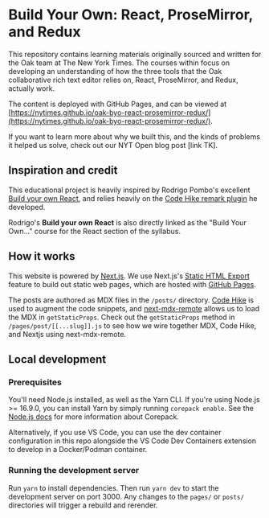 # Build Your Own: React, ProseMirror, and Redux

This repository contains learning materials originally sourced and written for
the Oak team at The New York Times. The courses within focus on developing an
understanding of how the three tools that the Oak collaborative rich text editor
relies on, React, ProseMirror, and Redux, actually work.

The content is deployed with GitHub Pages, and can be viewed at
[https://nytimes.github.io/oak-byo-react-prosemirror-redux/](https://nytimes.github.io/oak-byo-react-prosemirror-redux/).

If you want to learn more about why we built this, and the kinds of problems it
helped us solve, check out our NYT Open blog post [link TK].

## Inspiration and credit

This educational project is heavily inspired by Rodrigo Pombo's excellent
[Build your own React](https://pomb.us/build-your-own-react/), and relies
heavily on the [Code Hike remark plugin](https://codehike.org/) he developed.

Rodrigo's **Build your own React** is also directly linked as the "Build Your
Own..." course for the React section of the syllabus.

## How it works

This website is powered by [Next.js](https://nextjs.org/). We use Next.js's
[Static HTML Export](https://nextjs.org/docs/advanced-features/static-html-export)
feature to build out static web pages, which are hosted with
[GitHub Pages](https://docs.github.com/en/pages/getting-started-with-github-pages/about-github-pages).

The posts are authored as MDX files in the `/posts/` directory.
[Code Hike](https://codehike.org/) is used to augment the code snippets, and
[next-mdx-remote](https://github.com/hashicorp/next-mdx-remote) allows us to
load the MDX in `getStaticProps`. Check out the `getStaticProps` method in
`/pages/post/[[...slug]].js` to see how we wire together MDX, Code Hike, and
Nextjs using next-mdx-remote.

## Local development

### Prerequisites

You'll need Node.js installed, as well as the Yarn CLI. If you're using
Node.js >= 16.9.0, you can install Yarn by simply running `corepack enable`. See
the [Node.js docs](https://nodejs.dev/en/api/v18/corepack/) for more information
about Corepack.

Alternatively, if you use VS Code, you can use the dev container configuration
in this repo alongside the VS Code Dev Containers extension to develop in a
Docker/Podman container.

### Running the development server

Run `yarn` to install dependencies. Then run `yarn dev` to start the development
server on port 3000. Any changes to the `pages/` or `posts/` directories will
trigger a rebuild and rerender.
